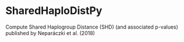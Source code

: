 # SharedHaploDistPy
Compute Shared Haplogroup Distance (SHD) (and associated p-values) published by Neparáczki et al. (2018)
